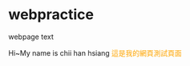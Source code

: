 # webpractice
webpage text

<a>Hi~My name is chii han hsiang</a>
<span style="color:orange;">這是我的網頁測試頁面</span>
